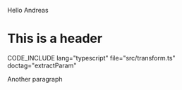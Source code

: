 Hello Andreas

# This is a header

CODE_INCLUDE lang="typescript" file="src/transform.ts" doctag="extractParam"

Another paragraph